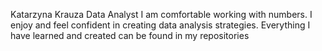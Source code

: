 Katarzyna Krauza
Data Analyst
I am comfortable working with numbers. I enjoy and feel confident in creating data analysis strategies. Everything I have learned and created can be found in my repositories
